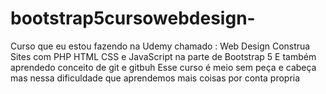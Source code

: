 # bootstrap5cursowebdesign-
Curso que eu estou fazendo na Udemy chamado : Web Design Construa Sites com PHP HTML CSS e JavaScript na parte de Bootstrap 5
E também aprendedo conceito de git e gitbuh
Esse curso é meio sem peça e cabeça mas nessa dificuldade que aprendemos mais coisas por conta propria
